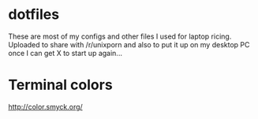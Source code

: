 # dotfiles

These are most of my configs and other files I used for laptop ricing. Uploaded to share with /r/unixporn and also to put it up on my desktop PC once I can get X to start up again...

# Terminal colors

http://color.smyck.org/

